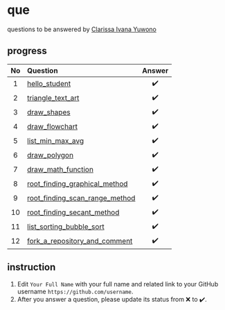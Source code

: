 # que
questions to be answered by [Clarissa Ivana Yuwono](https://github.com/clarissaivana)


## progress
No | Question | Answer
:-: | :- | :-:
1 | [hello_student](hello_student.ipynb) | :heavy_check_mark:
2 | [triangle_text_art](triangle_text_art.ipynb) | :heavy_check_mark:
3 | [draw_shapes](draw_shapes.ipynb) | :heavy_check_mark:
4 | [draw_flowchart](draw_flowchart.ipynb) | :heavy_check_mark:
5 | [list_min_max_avg](list_min_max_avg.ipynb) | :heavy_check_mark:
6 | [draw_polygon](draw_polygon.ipynb) | :heavy_check_mark:
7 | [draw_math_function](draw_math_function.ipynb) | :heavy_check_mark:
8 | [root_finding_graphical_method](root_finding_graphical_method.ipynb) | :heavy_check_mark:
9 | [root_finding_scan_range_method](root_finding_scan_range_method.ipynb) | :heavy_check_mark:
10 | [root_finding_secant_method](root_finding_secant_method.ipynb) | :heavy_check_mark:
11 | [list_sorting_bubble_sort](list_sorting_bubble_sort.ipynb) | :heavy_check_mark:
12 | [fork_a_repository_and_comment](fork_a_repository_and_comment.ipynb) | :heavy_check_mark:

## instruction
1. Edit `Your Full Name` with your full name and related link to your GitHub username `https://github.com/username`.
2. After you answer a question, please update its status from :x: to :heavy_check_mark:.
